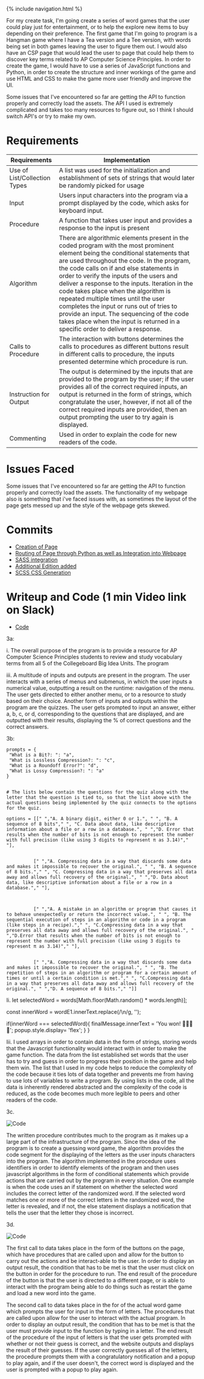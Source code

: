 {% include navigation.html %}

For my create task, I'm going create a series of word games that the user could play just for entertainment, or to help the explore new items to buy depending on their preference. The first game that I'm going to program is a Hangman game where I have a Tea version and a Tee version, with words being set in both games leaving the user to figure them out. I would also have an CSP page that would lead the user to page that could help them to discover key terms related to AP Computer Science Principles. In order to create the game, I would have to use a series of JavaScript functions and Python, in order to create the structure and inner workings of the game and use HTML and CSS to make the game more user friendly and improve the UI.


Some issues that I've encountered so far are getting the API to function properly and correctly load the assets. The API I used is extremely complicated and takes too many resources to figure out, so I think I should switch API's or try to make my own.




# Requirements
| Requirements| Implementation |
| ------------- | ------------- |
| Use of List/Collection Types  | A list was used for the initialization and establishment of sets of strings that would later be randomly picked for usage|
| Input  | Users input characters into the program via a prompt displayed by the code, which asks for keyboard input. |
| Procedure | A function that takes user input and provides a response to the input is present |
| Algorithm | There are algorithmic elements present in the coded program with the most prominent element being the conditional statements that are used throughout the code. In the program, the code calls on if and else statements in order to verify the inputs of the users and deliver a response to the inputs. Iteration in the code takes place when the algorithm is repeated multiple times until the user completes the input or runs out of tries to provide an input. The sequencing of the code takes place when the input is returned in a specific order to deliver a response. |
| Calls to Procedure | The interaction with buttons determines the calls to procedures as different buttons result in different calls to procedure, the inputs presented determine which procedure is run. |
| Instruction for Output | The output is determined by the inputs that are provided to the program by the user; if the user provides all of the correct required inputs, an output is returned in the form of strings, which congratulate the user, however, if not all of the correct required inputs are provided, then an output prompting the user to try again is displayed. |
| Commenting | Used in order to explain the code for new readers of the code. |


# Issues Faced
Some issues that I've encountered so far are getting the API to function properly and correctly load the assets. The functionality of my webpage also is something that i've faced issues with, as sometimes the layout of the page gets messed up and the style of the webpage gets skewed.
 

# Commits 
 

* [Creation of Page](https://github.com/NinjaBreadLord/super-duper-bassoons/commit/9eff7c9e806d17d13e8304cf06087ec5597c444d)
* [Routing of Page through Python as well as Integration into Webpage](https://github.com/NinjaBreadLord/super-duper-bassoons/commit/f294298b90f9d2fa95b90135278fbaffc4c51c0d)
* [SASS integration](https://github.com/NinjaBreadLord/super-duper-bassoons/commit/ce3fe9e61da38f890d0ded6c8c5acf1daedb7161)
* [Additional Edition added](https://github.com/NinjaBreadLord/super-duper-bassoons/commit/1c372192cc431ef04f9f311cfa9bdf369327c924)
* [SCSS CSS Generation](https://github.com/NinjaBreadLord/super-duper-bassoons/commit/53fcc9cfcd9846e9fbabf991ad02e66c1538d5cb)


# Writeup and Code (1 min Video link on Slack)

* [Code](https://github.com/NinjaBreadLord/super-duper-bassoons/commit/f294298b90f9d2fa95b90135278fbaffc4c51c0d)


3a:

i. The overall purpose of the program is to provide a resource for AP Computer Science Principles students to review and study vocabulary terms from all 5 of the Collegeboard Big Idea Units. The program

iii. A multitude of inputs and outputs are present in the program. The user interacts with a series of menus and submenus, in which the user inputs a numerical value, outputting a result on the runtime: navigation of the menu. The user gets directed to either another menu, or to a resource to study based on their choice. Another form of inputs and outputs within the program are the quizzes. The user gets prompted to input an answer, either a, b, c, or d, corresponding to the questions that are displayed, and are outputted with their results, displaying the % of correct questions and the correct answers.

  3b:
  ```
  prompts = {
   "What is a Bit?: ": "a",
   "What is Lossless Compression?: ": "c",
   "What is a Roundoff Error?": "d",
   "What is Lossy Compression?: ": "a"
  }


  # The lists below contain the questions for the quiz along with the letter that the question is tied to, so that the list above with the actual questions being implemented by the quiz connects to the options for the quiz.

  options = [[" ","A. A binary digit, either 0 or 1.", " ", "B. A sequence of 8 bits"," ", "C. Data about data, like descriptive information about a file or a row in a database.", " ","D. Error that results when the number of bits is not enough to represent the number with full precision (like using 3 digits to represent π as 3.14)"," "],


            [" ","A. Compressing data in a way that discards some data and makes it impossible to recover the original.", " ", "B. A sequence of 8 bits."," ", "C. Compressing data in a way that preserves all data away and allows full recovery of the original.", " ","D. Data about data, like descriptive information about a file or a row in a database."," "],



            [" ","A. A mistake in an algorithm or program that causes it to behave unexpectedly or return the incorrect value.", " ", "B. The sequential execution of steps in an algorithm or code in a program (like steps in a recipe)."," ", "C.Compressing data in a way that preserves all data away and allows full recovery of the original.", " ","D.Error that results when the number of bits is not enough to represent the number with full precision (like using 3 digits to represent π as 3.14)"," "],


            [" ","A. Compressing data in a way that discards some data and makes it impossible to recover the original.", " ", "B. The repetition of steps in an algorithm or program for a certain amount of times or until a certain condition is met."," ", "C.Compressing data in a way that preserves all data away and allows full recovery of the original.", " ","D. A sequence of 8 bits."," "]]
```



Ii. let selectedWord = words[Math.floor(Math.random() * words.length)];


   const innerWord = wordE1.innerText.replace(/\n/g, '');

   if(innerWord === selectedWord){
       finalMessage.innerText = 'You won! 🗿🔥💪😳';
       popup.style.display= 'flex';
   }
}


Iii. I used arrays in order to contain data in the form of strings, storing words that the Javascript functionality would interact with in order to make the game function. The data from the list established set words that the user has to try and guess in order to progress their position in the game and help them win. The list that I used in my code helps to reduce the complexity of the code because it ties lots of data together and prevents me from having to use lots of variables to write a program. By using lists in the code, all the data is inherently rendered abstracted and the complexity of the code is reduced, as the code becomes much more legible to peers and other readers of the code.

3c.

![Code](https://github.com/NinjaBreadLord/super-duper-bassoons/blob/main/static/assets/rithwikh/Screen%20Shot%202022-02-28%20at%208.26.41%20AM.png)


The written procedure contributes much to the program as it makes up a large part of the infrastructure of the program. Since the idea of the program is to create a guessing word game, the algorithm provides the code segment for the displaying of the letters as the user inputs characters into the program. The algorithm implemented in the procedure uses identifiers in order to identify elements of the program and then uses javascript algorithms in the form of conditional statements which provide actions that are carried out by the program in every situation. One example is when the code uses an if statement on whether the selected word includes the correct letter of the randomized word. If the selected word matches one or more of the correct letters in the randomized word, the letter is revealed, and if not, the else statement displays a notification that tells the user that the letter they chose is incorrect.



3d.
 
![Code](https://github.com/NinjaBreadLord/super-duper-bassoons/blob/main/static/assets/rithwikh/Screen%20Shot%202022-02-27%20at%209.11.31%20PM.png)


The first call to data takes place in the form of the buttons on the page, which have procedures that are called upon and allow for the button to carry out the actions and be interact-able to the user. In order to display an output result, the condition that has to be met is that the user must click on the button in order for the procedure to run. The end result of the procedure of the button is that the user is directed to 
a different page, or is able to interact with the program being able to do things such as restart the game and load a new word into the game.

The second call to data takes place in the for of the actual word game which prompts the user for input in the form of letters. The procedures that are called upon allow for the user to interact with the actual program. In order to display an output result, the condition that has to be met is that the user must provide input to the function by typing in a letter. The end result of the procedure of the input of letters is that the user gets prompted with whether or not their guess is correct, and the website outputs and displays the result of their guesses. If the user correctly guesses all of the letters, the procedure prompts them with a congratulatory notification and a popup to play again, and if the user doesn't, the correct word is displayed and the user is prompted with a popup to play again.




